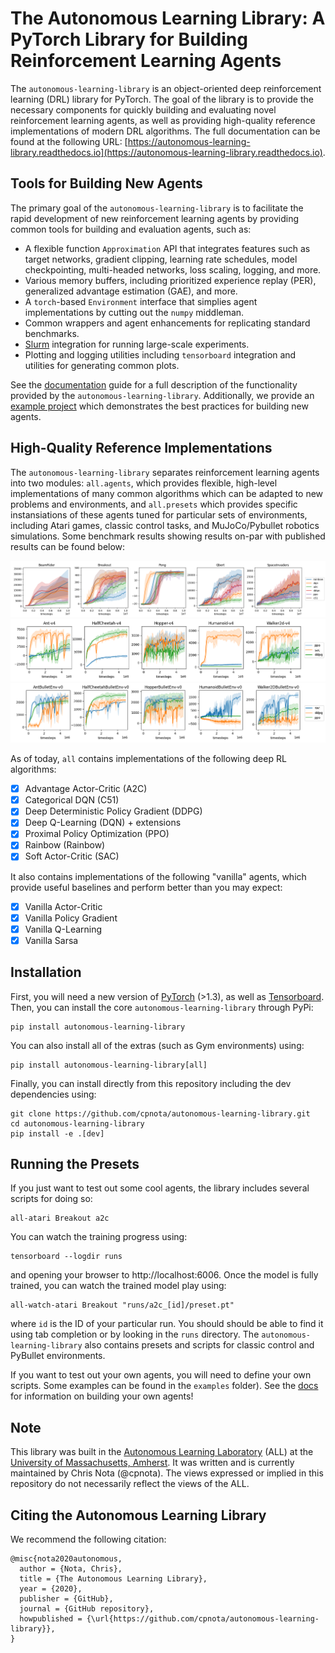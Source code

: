 # The Autonomous Learning Library: A PyTorch Library for Building Reinforcement Learning Agents

The `autonomous-learning-library` is an object-oriented deep reinforcement learning (DRL) library for PyTorch.
The goal of the library is to provide the necessary components for quickly building and evaluating novel reinforcement learning agents,
as well as providing high-quality reference implementations of modern DRL algorithms.
The full documentation can be found at the following URL: [https://autonomous-learning-library.readthedocs.io](https://autonomous-learning-library.readthedocs.io).

## Tools for Building New Agents

The primary goal of the `autonomous-learning-library` is to facilitate the rapid development of new reinforcement learning agents by providing common tools for building and evaluation agents, such as:

* A flexible function `Approximation` API that integrates features such as target networks, gradient clipping, learning rate schedules, model checkpointing, multi-headed networks, loss scaling, logging, and more.
* Various memory buffers, including prioritized experience replay (PER), generalized advantage estimation (GAE), and more.
* A `torch`-based `Environment` interface that simplies agent implementations by cutting out the `numpy` middleman.
* Common wrappers and agent enhancements for replicating standard benchmarks.
* [Slurm](https://slurm.schedmd.com/documentation.html) integration for running large-scale experiments.
* Plotting and logging utilities including `tensorboard` integration and utilities for generating common plots.

See the [documentation](https://autonomous-learning-library.readthedocs.io) guide for a full description of the functionality provided by the `autonomous-learning-library`.
Additionally, we provide an [example project](https://github.com/cpnota/all-example-project) which demonstrates the best practices for building new agents.

## High-Quality Reference Implementations

The `autonomous-learning-library` separates reinforcement learning agents into two modules: `all.agents`, which provides flexible, high-level implementations of many common algorithms which can be adapted to new problems and environments, and `all.presets` which provides specific instansiations of these agents tuned for particular sets of environments, including Atari games, classic control tasks, and MuJoCo/Pybullet robotics simulations. Some benchmark results showing results on-par with published results can be found below:

![atari40](benchmarks/atari_40m.png)
![atari40](benchmarks/mujoco_v4.png)
![pybullet](benchmarks/pybullet_v0.png)

As of today, `all` contains implementations of the following deep RL algorithms:

- [x] Advantage Actor-Critic (A2C)
- [x] Categorical DQN (C51)
- [x] Deep Deterministic Policy Gradient (DDPG)
- [x] Deep Q-Learning (DQN) + extensions
- [x] Proximal Policy Optimization (PPO)
- [x] Rainbow (Rainbow)
- [x] Soft Actor-Critic (SAC)

It also contains implementations of the following "vanilla" agents, which provide useful baselines and perform better than you may expect:

- [x] Vanilla Actor-Critic
- [x] Vanilla Policy Gradient
- [x] Vanilla Q-Learning
- [x] Vanilla Sarsa

## Installation

First, you will need a new version of [PyTorch](https://pytorch.org) (>1.3), as well as [Tensorboard](https://pypi.org/project/tensorboard/).
Then, you can install the core `autonomous-learning-library` through PyPi:

```
pip install autonomous-learning-library
```

You can also install all of the extras (such as Gym environments) using:

```
pip install autonomous-learning-library[all]
```

Finally, you can install directly from this repository including the dev dependencies using:

```
git clone https://github.com/cpnota/autonomous-learning-library.git
cd autonomous-learning-library
pip install -e .[dev]
```

## Running the Presets

If you just want to test out some cool agents, the library includes several scripts for doing so:

```
all-atari Breakout a2c
```

You can watch the training progress using:

```
tensorboard --logdir runs
```

and opening your browser to http://localhost:6006.
Once the model is fully trained, you can watch the trained model play using:

```
all-watch-atari Breakout "runs/a2c_[id]/preset.pt"
```

where `id` is the ID of your particular run. You should should be able to find it using tab completion or by looking in the `runs` directory.
The `autonomous-learning-library` also contains presets and scripts for classic control and PyBullet environments.

If you want to test out your own agents, you will need to define your own scripts.
Some examples can be found in the `examples` folder).
See the [docs](https://autonomous-learning-library.readthedocs.io) for information on building your own agents!

## Note

This library was built in the [Autonomous Learning Laboratory](http://all.cs.umass.edu) (ALL) at the [University of Massachusetts, Amherst](https://www.umass.edu).
It was written and is currently maintained by Chris Nota (@cpnota).
The views expressed or implied in this repository do not necessarily reflect the views of the ALL.

## Citing the Autonomous Learning Library

We recommend the following citation:

```
@misc{nota2020autonomous,
  author = {Nota, Chris},
  title = {The Autonomous Learning Library},
  year = {2020},
  publisher = {GitHub},
  journal = {GitHub repository},
  howpublished = {\url{https://github.com/cpnota/autonomous-learning-library}},
}
```

